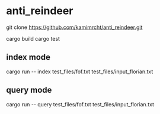 # anti_reindeer

git clone https://github.com/kamimrcht/anti_reindeer.git

cargo build
cargo test

## index mode
cargo run -- index test_files/fof.txt test_files/input_florian.txt

## query mode
cargo run -- query test_files/fof.txt test_files/input_florian.txt

